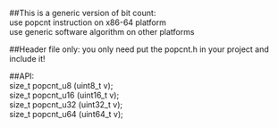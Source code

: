##This is a generic version of bit count:  
    use popcnt instruction on x86-64 platform  
    use generic software algorithm on other platforms

##Header file only:
    you only need put the popcnt.h in your project and include it!

##API:  
    size_t popcnt_u8 (uint8_t v);  
    size_t popcnt_u16 (uint16_t v);  
    size_t popcnt_u32 (uint32_t v);  
    size_t popcnt_u64 (uint64_t v);
